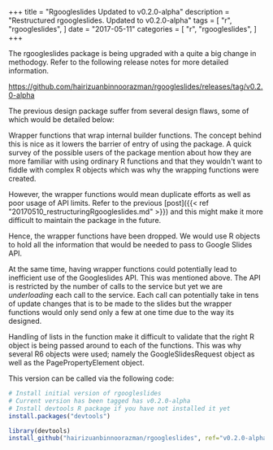 +++
title = "Rgoogleslides Updated to v0.2.0-alpha"
description = "Restructured rgoogleslides. Updated to v0.2.0-alpha"
tags = [
    "r",
    "rgoogleslides",
]
date = "2017-05-11"
categories = [
    "r",
    "rgoogleslides",
]
+++

The rgoogleslides package is being upgraded with a quite a big change in methodogy. Refer to the following release notes for more detailed information.

https://github.com/hairizuanbinnoorazman/rgoogleslides/releases/tag/v0.2.0-alpha

The previous design package suffer from several design flaws, some of which would be detailed below:

Wrapper functions that wrap internal builder functions. The concept behind this is nice as it lowers the barrier of entry of using the package. A quick survey of the possible users of the package mention about how they are more familiar with using ordinary R functions and that they wouldn't want to fiddle with complex R objects which was why the wrapping functions were created.

However, the wrapper functions would mean duplicate efforts as well as poor usage of API limits. Refer to the previous [post]({{< ref "20170510_restructuringRgoogleslides.md" >}}) and this might make it more difficult to maintain the package in the future.

Hence, the wrapper functions have been dropped. We would use R objects to hold all the information that would be needed to pass to Google Slides API.

At the same time, having wrapper functions could potentially lead to inefficient use of the Googleslides API. This was mentioned above. The API is restricted by the number of calls to the service but yet we are _underloading_ each call to the service. Each call can potentially take in tens of update changes that is to be made to the slides but the wrapper functions would only send only a few at one time due to the way its designed.

Handling of lists in the function make it difficult to validate that the right R object is being passed around to each of the functions. This was why several R6 objects were used; namely the GoogleSlidesRequest object as well as the PagePropertyElement object.

This version can be called via the following code:

```R
# Install initial version of rgoogleslides
# Current version has been tagged has v0.2.0-alpha
# Install devtools R package if you have not installed it yet
install.packages("devtools")

library(devtools)
install_github("hairizuanbinnoorazman/rgoogleslides", ref="v0.2.0-alpha")
```
